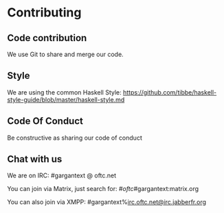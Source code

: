 # Contributing

## Code contribution

We use Git to share and merge our code.

## Style

We are using the common Haskell Style:
https://github.com/tibbe/haskell-style-guide/blob/master/haskell-style.md

## Code Of Conduct

Be constructive as sharing our code of conduct

## Chat with us

We are on IRC: #gargantext @ oftc.net

You can join via Matrix, just search for: #_oftc_#gargantext:matrix.org

You can also join via XMPP: #gargantext%irc.oftc.net@irc.jabberfr.org
